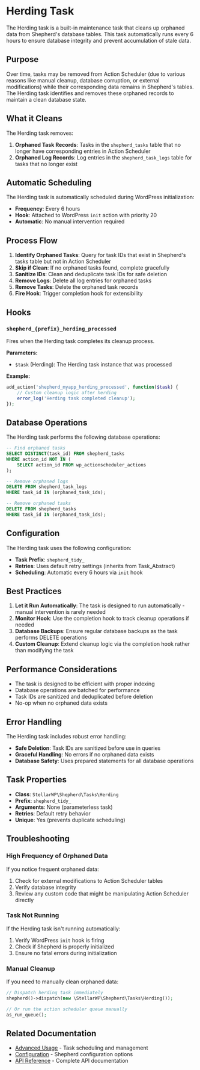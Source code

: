 # Herding Task

The Herding task is a built-in maintenance task that cleans up orphaned data from Shepherd's database tables. This task automatically runs every 6 hours to ensure database integrity and prevent accumulation of stale data.

## Purpose

Over time, tasks may be removed from Action Scheduler (due to various reasons like manual cleanup, database corruption, or external modifications) while their corresponding data remains in Shepherd's tables. The Herding task identifies and removes these orphaned records to maintain a clean database state.

## What it Cleans

The Herding task removes:

1. **Orphaned Task Records**: Tasks in the `shepherd_tasks` table that no longer have corresponding entries in Action Scheduler
2. **Orphaned Log Records**: Log entries in the `shepherd_task_logs` table for tasks that no longer exist

## Automatic Scheduling

The Herding task is automatically scheduled during WordPress initialization:

- **Frequency**: Every 6 hours
- **Hook**: Attached to WordPress `init` action with priority 20
- **Automatic**: No manual intervention required

## Process Flow

1. **Identify Orphaned Tasks**: Query for task IDs that exist in Shepherd's tasks table but not in Action Scheduler
2. **Skip if Clean**: If no orphaned tasks found, complete gracefully
3. **Sanitize IDs**: Clean and deduplicate task IDs for safe deletion
4. **Remove Logs**: Delete all log entries for orphaned tasks
5. **Remove Tasks**: Delete the orphaned task records
6. **Fire Hook**: Trigger completion hook for extensibility

## Hooks

### `shepherd_{prefix}_herding_processed`

Fires when the Herding task completes its cleanup process.

**Parameters:**

- `$task` (Herding): The Herding task instance that was processed

**Example:**

```php
add_action('shepherd_myapp_herding_processed', function($task) {
    // Custom cleanup logic after herding
    error_log('Herding task completed cleanup');
});
```

## Database Operations

The Herding task performs the following database operations:

```sql
-- Find orphaned tasks
SELECT DISTINCT(task_id) FROM shepherd_tasks
WHERE action_id NOT IN (
    SELECT action_id FROM wp_actionscheduler_actions
);

-- Remove orphaned logs
DELETE FROM shepherd_task_logs
WHERE task_id IN (orphaned_task_ids);

-- Remove orphaned tasks
DELETE FROM shepherd_tasks
WHERE task_id IN (orphaned_task_ids);
```

## Configuration

The Herding task uses the following configuration:

- **Task Prefix**: `shepherd_tidy_`
- **Retries**: Uses default retry settings (inherits from Task_Abstract)
- **Scheduling**: Automatic every 6 hours via `init` hook

## Best Practices

1. **Let it Run Automatically**: The task is designed to run automatically - manual intervention is rarely needed
2. **Monitor Hook**: Use the completion hook to track cleanup operations if needed
3. **Database Backups**: Ensure regular database backups as the task performs DELETE operations
4. **Custom Cleanup**: Extend cleanup logic via the completion hook rather than modifying the task

## Performance Considerations

- The task is designed to be efficient with proper indexing
- Database operations are batched for performance
- Task IDs are sanitized and deduplicated before deletion
- No-op when no orphaned data exists

## Error Handling

The Herding task includes robust error handling:

- **Safe Deletion**: Task IDs are sanitized before use in queries
- **Graceful Handling**: No errors if no orphaned data exists
- **Database Safety**: Uses prepared statements for all database operations

## Task Properties

- **Class**: `StellarWP\Shepherd\Tasks\Herding`
- **Prefix**: `shepherd_tidy_`
- **Arguments**: None (parameterless task)
- **Retries**: Default retry behavior
- **Unique**: Yes (prevents duplicate scheduling)

## Troubleshooting

### High Frequency of Orphaned Data

If you notice frequent orphaned data:

1. Check for external modifications to Action Scheduler tables
2. Verify database integrity
3. Review any custom code that might be manipulating Action Scheduler directly

### Task Not Running

If the Herding task isn't running automatically:

1. Verify WordPress `init` hook is firing
2. Check if Shepherd is properly initialized
3. Ensure no fatal errors during initialization

### Manual Cleanup

If you need to manually clean orphaned data:

```php
// Dispatch herding task immediately
shepherd()->dispatch(new \StellarWP\Shepherd\Tasks\Herding());

// Or run the action scheduler queue manually
as_run_queue();
```

## Related Documentation

- [Advanced Usage](../advanced-usage.md) - Task scheduling and management
- [Configuration](../configuration.md) - Shepherd configuration options
- [API Reference](../api-reference.md) - Complete API documentation
